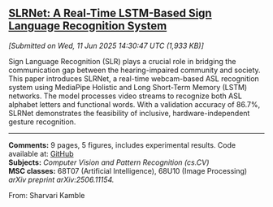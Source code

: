 ## [SLRNet: A Real-Time LSTM-Based Sign Language Recognition System](https://arxiv.org/abs/2506.11154)

*[Submitted on Wed, 11 Jun 2025 14:30:47 UTC (1,933 KB)]*

Sign Language Recognition (SLR) plays a crucial role in bridging the communication gap between the hearing-impaired community and society. This paper introduces SLRNet, a real-time webcam-based ASL recognition system using MediaPipe Holistic and Long Short-Term Memory (LSTM) networks. The model processes video streams to recognize both ASL alphabet letters and functional words. With a validation accuracy of 86.7%, SLRNet demonstrates the feasibility of inclusive, hardware-independent gesture recognition.

---

**Comments:** 9 pages, 5 figures, includes experimental results. Code available at: [GitHub](https://github.com/Khushi-739/SLRNet)  
**Subjects:** *Computer Vision and Pattern Recognition (cs.CV)*  
**MSC classes:** 68T07 (Artificial Intelligence), 68U10 (Image Processing)  
_arXiv preprint arXiv:2506.11154._

From: Sharvari Kamble 


